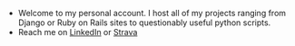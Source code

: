 - Welcome to my personal account.  I host all of my projects ranging from Django or Ruby on Rails sites to questionably useful python scripts. 
- Reach me on [LinkedIn](https://www.linkedin.com/in/kevin-c-jay/) or [Strava](https://www.strava.com/athletes/24745709)
